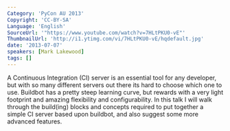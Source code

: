 ```yaml
---
Category: 'PyCon AU 2013'
Copyright: 'CC-BY-SA'
Language: 'English'
SourceUrl: '"https://www.youtube.com/watch?v=7HLtPKU0-vE"'
ThumbnailUrl: 'http://i1.ytimg.com/vi/7HLtPKU0-vE/hqdefault.jpg'
date: '2013-07-07'
speakers: [Mark Lakewood]
tags: []
---
```

A Continuous Integration (CI) server is an essential tool for any developer, but with so many different servers out there its hard to choose which one to use. Buildbot has a pretty steep learning curve, but rewards with a very light footprint and amazing flexibility and configurability. In this talk I will walk through the build(ing) blocks and concepts required to put together a simple CI server based upon buildbot, and also suggest some more advanced features.